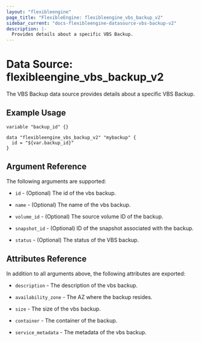 ```yaml
---
layout: "flexibleengine"
page_title: "FlexibleEngine: flexibleengine_vbs_backup_v2"
sidebar_current: "docs-flexibleengine-datasource-vbs-backup-v2"
description: |-
  Provides details about a specific VBS Backup.
---
```


# Data Source: flexibleengine_vbs_backup_v2

The VBS Backup data source provides details about a specific VBS Backup.

## Example Usage

```hcl
variable "backup_id" {}

data "flexibleengine_vbs_backup_v2" "mybackup" {
  id = "${var.backup_id}"
}
```

## Argument Reference
The following arguments are supported:

* `id` - (Optional) The id of the vbs backup.

* `name` - (Optional) The name of the vbs backup.

* `volume_id` - (Optional) The source volume ID of the backup.

* `snapshot_id` - (Optional) ID of the snapshot associated with the backup.

* `status` - (Optional) The status of the VBS backup.

## Attributes Reference
In addition to all arguments above, the following attributes are exported:

* `description` - The description of the vbs backup.

* `availability_zone` - The AZ where the backup resides.

* `size` - The size of the vbs backup.

* `container` - The container of the backup.

* `service_metadata` - The metadata of the vbs backup.